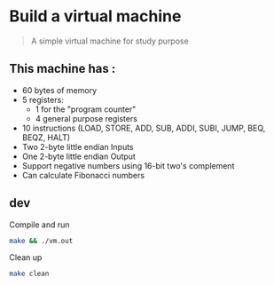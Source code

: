 # Build a virtual machine

> A simple virtual machine for study purpose

## This machine has :

- 60 bytes of memory
- 5 registers: 
  - 1 for the "program counter"
  - 4 general purpose registers
- 10 instructions (LOAD, STORE, ADD, SUB, ADDI, SUBI, JUMP, BEQ, BEQZ, HALT)
- Two 2-byte little endian Inputs
- One 2-byte little endian Output
- Support negative numbers using 16-bit two's complement
- Can calculate Fibonacci numbers

## dev

Compile and run

```bash
make && ./vm.out
```

Clean up

```bash
make clean
```